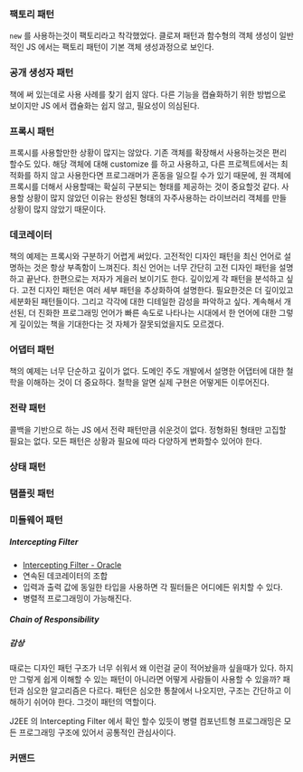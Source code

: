 ### 팩토리 패턴
`new` 를 사용하는것이 팩토리라고 착각했었다. 클로져 패턴과 함수형의 객체 생성이 일반적인 JS 에서는 팩토리 패턴이 기본 객체 생성과정으로 보인다.

### 공개 생성자 패턴
책에 써 있는데로 사용 사례를 찾기 쉽지 않다. 다른 기능을 캡슐화하기 위한 방법으로 보이지만 JS 에서 캡슐화는 쉽지 않고, 필요성이 의심된다.

### 프록시 패턴
프록시를 사용할만한 상황이 많지는 않았다. 기존 객체를 확장해서 사용하는것은 편리 할수도 있다.
해당 객체에 대해 customize 를 하고 사용하고, 다른 프로젝트에서는 최적화를 하지 않고 사용한다면 프로그래머가 혼동을 일으킬 수가 있기 때문에,
원 객체에 프록시를 더해서 사용할때는 확실히 구분되는 형태를 제공하는 것이 중요할것 같다.
사용할 상황이 많지 않았던 이유는 완성된 형태의 자주사용하는 라이브러리 객체를 만들 상황이 많지 않았기 때문이다.

### 데코레이터
책의 예제는 프록시와 구분하기 어렵게 써있다. 고전적인 디자인 패턴을 최신 언어로 설명하는 것은 항상 부족함이 느껴진다. 최신 언어는 너무 간단히 고전 디자인 패턴을 설명하고 끝난다. 한편으로는 저자가 게을러 보이기도 한다.
깊이있게 각 패턴을 분석하고 싶다. 고전 디자인 패턴은 여러 세부 패턴을 추상화하여 설명한다. 필요한것은 더 깊이있고 세분화된 패턴들이다. 그리고 각각에 대한 디테일한 감성을 파악하고 싶다.
계속해서 개선된, 더 진화한 프로그래밍 언어가 빠른 속도로 나타나는 시대에서 한 언어에 대한 그렇게 깊이있는 책을 기대한다는 것 자체가 잘못되었을지도 모르겠다.

### 어댑터 패턴
책의 예제는 너무 단순하고 깊이가 없다. 도메인 주도 개발에서 설명한 어댑터에 대한 철학을 이해하는 것이 더 중요하다. 철학을 알면 실제 구현은 어떻게든 이루어진다.

### 전략 패턴
콜백을 기반으로 하는 JS 에서 전략 패턴만큼 쉬운것이 없다. 정형화된 형태만 고집할 필요는 없다. 모든 패턴은 상황과 필요에 따라 다양하게 변화할수 있어야 한다.

### 상태 패턴

### 탬플릿 패턴

### 미들웨어 패턴

##### Intercepting Filter
* [Intercepting Filter - Oracle](https://www.oracle.com/technetwork/java/interceptingfilter-142169.html)
* 연속된 데코레이터의 조합
* 입력과 출력 값에 동일한 타입을 사용하면 각 필터들은 어디에든 위치할 수 있다.
* 병렬적 프로그래밍이 가능해진다.

##### Chain of Responsibility

##### 감상
때로는 디자인 패턴 구조가 너무 쉬워서 왜 이런걸 굳이 적어놨을까 싶을때가 있다. 하지만 그렇게 쉽게 이해할 수 있는 패턴이 아니라면 어떻게 사람들이 사용할 수 있을까?
패턴과 심오한 알고리즘은 다르다. 패턴은 심오한 통찰에서 나오지만, 구조는 간단하고 이해하기 쉬어야 한다. 그것이 패턴의 역할이다.

J2EE 의 Intercepting Filter 에서 확인 할수 있듯이 병렬 컴포넌트형 프로그래밍은 모든 프로그래밍 구조에 있어서 공통적인 관심사이다.

### 커맨드 
